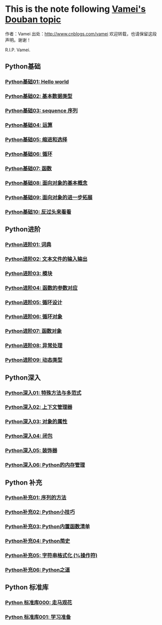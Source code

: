 # This is the note following [Vamei's Douban topic](https://www.douban.com/group/topic/30008503/)
作者：Vamei 出处：http://www.cnblogs.com/vamei 欢迎转载，也请保留这段声明。谢谢！

R.I.P. Vamei.

## Python基础
### [Python基础01: Hello world](helloWorld/README.md)
### [Python基础02: 基本数据类型](variables/README.md)
### [Python基础03: sequence 序列](sequence/README.md)
### [Python基础04: 运算](operation/README.md)
### [Python基础05: 缩进和选择](indentation/README.md)
### [Python基础06: 循环](loop/README.md)
### [Python基础07: 函数](function/README.md)
### [Python基础08: 面向对象的基本概念](object1/README.md)
### [Python基础09: 面向对象的进一步拓展](object2/README.md)
### [Python基础10: 反过头来看看](review/README.md)

## Python进阶
### [Python进阶01: 词典](dictionary/README.md)
### [Python进阶02: 文本文件的输入输出](filesIO/README.md)
### [Python进阶03: 模块](module/README.md)
### [Python进阶04: 函数的参数对应](arguments/README.md)
### [Python进阶05: 循环设计](loop2/README.md)
### [Python进阶06: 循环对象](loop3/README.md)
### [Python进阶07: 函数对象](function2/README.md)
### [Python进阶08: 异常处理](exception/README.md)
### [Python进阶09: 动态类型](dynamictyping/README.md)

## Python深入
### [Python深入01: 特殊方法与多范式](special_method/README.md)
### [Python深入02: 上下文管理器](context_manager/README.md)
### [Python深入03: 对象的属性](object_attribute/README.md)
### [Python深入04: 闭包](closure/README.md)
### [Python深入05: 装饰器](decorator/README.md)
### [Python深入06: Python的内存管理](memory/README.md)

## Python 补充
### [Python补充01: 序列的方法](sequence2/README.md)
### [Python补充02: Python小技巧](tricks/README.md)
### [Python补充03: Python内置函数清单](fins/README.md)
### [Python补充04: Python简史](https://www.cnblogs.com/vamei/archive/2013/02/06/2892628.html)
### [Python补充05: 字符串格式化 (%操作符)](pain/README.md)
### [Python补充06: Python之道](zen/README.md)

## Python 标准库
### [Python 标准库000: 走马观花](std000/README.md)
### [Python 标准库001: 学习准备](std001/README.md)






